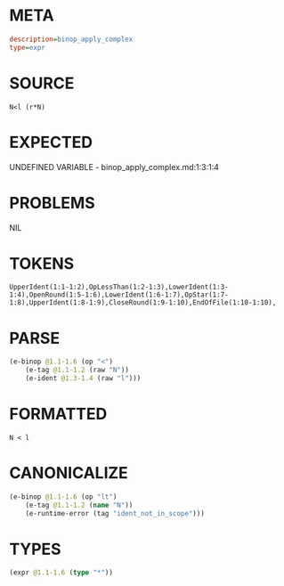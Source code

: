# META
~~~ini
description=binop_apply_complex
type=expr
~~~
# SOURCE
~~~roc
N<l (r*N)
~~~
# EXPECTED
UNDEFINED VARIABLE - binop_apply_complex.md:1:3:1:4
# PROBLEMS
NIL
# TOKENS
~~~zig
UpperIdent(1:1-1:2),OpLessThan(1:2-1:3),LowerIdent(1:3-1:4),OpenRound(1:5-1:6),LowerIdent(1:6-1:7),OpStar(1:7-1:8),UpperIdent(1:8-1:9),CloseRound(1:9-1:10),EndOfFile(1:10-1:10),
~~~
# PARSE
~~~clojure
(e-binop @1.1-1.6 (op "<")
	(e-tag @1.1-1.2 (raw "N"))
	(e-ident @1.3-1.4 (raw "l")))
~~~
# FORMATTED
~~~roc
N < l
~~~
# CANONICALIZE
~~~clojure
(e-binop @1.1-1.6 (op "lt")
	(e-tag @1.1-1.2 (name "N"))
	(e-runtime-error (tag "ident_not_in_scope")))
~~~
# TYPES
~~~clojure
(expr @1.1-1.6 (type "*"))
~~~
